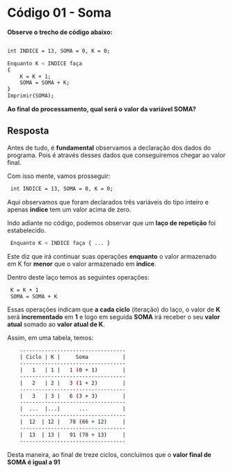 # Código 01 - Soma

**Observe o trecho de código abaixo:**
```bash

int INDICE = 13, SOMA = 0, K = 0;

Enquanto K < INDICE faça 
{ 
    K = K + 1; 
    SOMA = SOMA + K; 
}
Imprimir(SOMA);
```

**Ao final do processamento, qual será o valor da variável SOMA?**
## Resposta

Antes de tudo, é **fundamental** observamos a declaração dos dados do programa. Pois é através desses dados que conseguiremos chegar ao valor final.

Com isso mente, vamos prosseguir:

```bash
 int INDICE = 13, SOMA = 0, K = 0;
```
Aqui observamos que foram declarados três variáveis do tipo inteiro e apenas **indice** tem um valor acima de zero. 

Indo adiante no código, podemos observar que um **laço de repetição** foi estabelecido. 

```bash
 Enquanto K < INDICE faça { ... }
```
Este diz que irá continuar suas operações **enquanto** o valor armazenado em K for **menor** que o valor armazenado em **indice**.

Dentro deste laço temos as seguintes operações:

```bash
 K = K + 1
 SOMA = SOMA + K
```
Essas operações indicam que **a cada ciclo** (iteração) do laço, o valor de **K** será **incrementado** em **1** e logo em seguida **SOMA** irá receber o seu **valor atual** somado ao **valor atual de K**.

Assim, em uma tabela, temos:

```bash
    ----------------------------------
    | Ciclo | K |     Soma           |
    ----------------------------------
    |   1   | 1 |   1 (0 + 1)        |
    ----------------------------------
    |   2   | 2 |   3 (1 + 2)        |
    ----------------------------------
    |   3   | 3 |   6 (3 + 3)        |
    ----------------------------------
    |  ...  |...|      ...           | 
    ----------------------------------
    |  12  | 12 |   78 (66 + 12)     |
    ----------------------------------
    |  13  | 13 |   91 (78 + 13)     |
    ----------------------------------
```
Desta maneira, ao final de treze ciclos, concluímos que o **valor final de SOMA é igual a 91**
